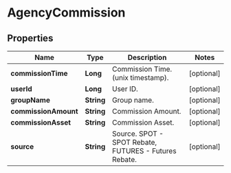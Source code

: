
# AgencyCommission

## Properties

Name | Type | Description | Notes
------------ | ------------- | ------------- | -------------
**commissionTime** | **Long** | Commission Time. (unix timestamp). |  [optional]
**userId** | **Long** | User ID. |  [optional]
**groupName** | **String** | Group name. |  [optional]
**commissionAmount** | **String** | Commission Amount. |  [optional]
**commissionAsset** | **String** | Commission Asset. |  [optional]
**source** | **String** | Source. SPOT - SPOT Rebate, FUTURES - Futures Rebate. |  [optional]

